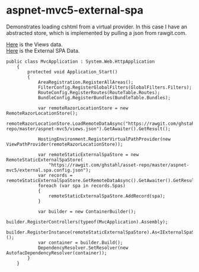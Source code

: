 # aspnet-mvc5-external-spa

Demonstrates loading cshtml from a virtual provider.
In this case I have an abstracted store, which is implemented by pulling a json from rawgit.com.

[Here](https://rawgit.com/ghstahl/asset-repo/master/aspnet-mvc5/views.json) is the Views data.  
[Here](https://rawgit.com/ghstahl/asset-repo/master/aspnet-mvc5/external.spa.config.json) is the External SPA Data.

```
public class MvcApplication : System.Web.HttpApplication
    {
        protected void Application_Start()
        {
            AreaRegistration.RegisterAllAreas();
            FilterConfig.RegisterGlobalFilters(GlobalFilters.Filters);
            RouteConfig.RegisterRoutes(RouteTable.Routes);
            BundleConfig.RegisterBundles(BundleTable.Bundles);

            var remoteRazorLocationStore = new RemoteRazorLocationStore();
            remoteRazorLocationStore.LoadRemoteDataAsync("https://rawgit.com/ghstahl/asset-repo/master/aspnet-mvc5/views.json").GetAwaiter().GetResult();

            HostingEnvironment.RegisterVirtualPathProvider(new ViewPathProvider(remoteRazorLocationStore));

            var remoteStaticExternalSpaStore = new RemoteStaticExternalSpaStore(
                "https://rawgit.com/ghstahl/asset-repo/master/aspnet-mvc5/external.spa.config.json");
            var records = remoteStaticExternalSpaStore.GetRemoteDataAsync().GetAwaiter().GetResult();
            foreach (var spa in records.Spas)
            {
                remoteStaticExternalSpaStore.AddRecord(spa);
            }

            var builder = new ContainerBuilder();
            builder.RegisterControllers(typeof(MvcApplication).Assembly);
            builder.RegisterInstance(remoteStaticExternalSpaStore).As<IExternalSpaStore>();
            var container = builder.Build();
            DependencyResolver.SetResolver(new AutofacDependencyResolver(container));
        }
    }
```
